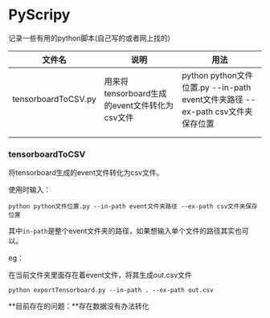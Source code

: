 # PyScripy
记录一些有用的python脚本(自己写的或者网上找的)



| 文件名              | 说明                                          | 用法                                                         |
| ------------------- | --------------------------------------------- | ------------------------------------------------------------ |
| tensorboardToCSV.py | 用来将tensorboard生成的event文件转化为csv文件 | python python文件位置.py --in-path event文件夹路径 --ex-path csv文件夹保存位置 |
|                     |                                               |                                                              |
|                     |                                               |                                                              |

### tensorboardToCSV

将tensorboard生成的event文件转化为csv文件。

使用时输入：

```
python python文件位置.py --in-path event文件夹路径 --ex-path csv文件夹保存位置
```

其中`in-path`是整个event文件夹的路径，如果想输入单个文件的路径其实也可以。

eg：

在当前文件夹里面存在着event文件，将其生成out.csv文件

```
python exportTensorboard.py --in-path . --ex-path out.csv
```

**目前存在的问题：**存在数据没有办法转化
